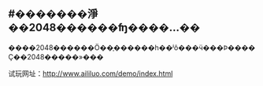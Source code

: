 #�������淨��2048������ʩ����...��
---------
����2048������Ӧ��֪������һ��ʲô���ӵ���Ϸ����Ҫ��2048�����»���

试玩网址：http://www.aililuo.com/demo/index.html
